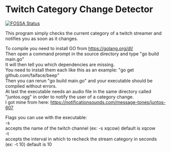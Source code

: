 # Twitch Category Change Detector

[![FOSSA Status](https://app.fossa.com/api/projects/git%2Bgithub.com%2FG4mer1808%2FTwitchCategoryChangeDetector.svg?type=large)](https://app.fossa.com/projects/git%2Bgithub.com%2FG4mer1808%2FTwitchCategoryChangeDetector?ref=badge_large)

This program simply checks the current category of a twitch streamer and notifies you as soon as it changes.  

To compile you need to install GO from https://golang.org/dl/  
Then open a command prompt in the source directory and type "go build main.go"  
It will then tell you which dependencies are missing.  
You need to install them each like this as an example: "go get github.com/faiface/beep"  
Then you can rerun "go build main.go" and your executable should be compiled without errors.  
At last the executable needs an audio file in the same directory called "juntos.ogg" in order to notify the user of a category change.  
I got mine from here: https://notificationsounds.com/message-tones/juntos-607  


Flags you can use with the executable:  
-s  
  accepts the name of the twitch channel (ex: -s xqcow) default is xqcow  
-t  
  accepts the interval in which to recheck the stream category in seconds (ex: -t 10) default is 10  
